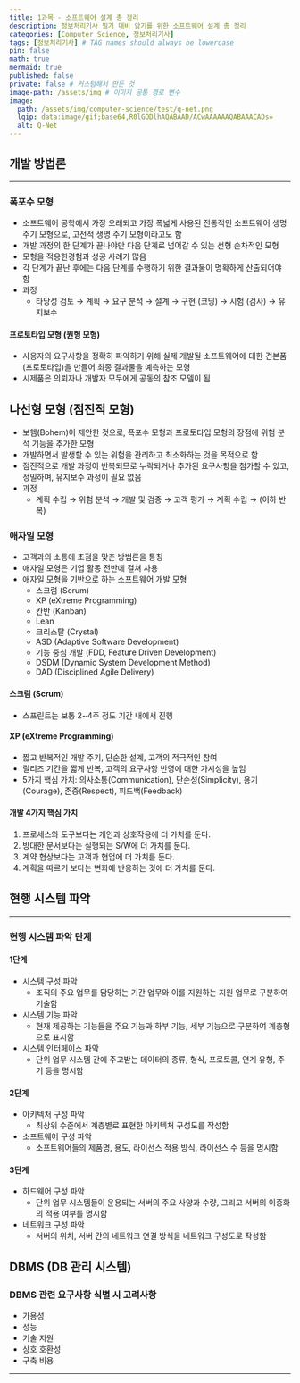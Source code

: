 ```yaml
---
title: 1과목 - 소프트웨어 설계 총 정리
description: 정보처리기사 필기 대비 암기를 위한 소프트웨어 설계 총 정리
categories: [Computer Science, 정보처리기사]
tags: [정보처리기사] # TAG names should always be lowercase
pin: false
math: true
mermaid: true
published: false
private: false # 커스텀해서 만든 것
image-path: /assets/img # 이미지 공통 경로 변수
image:
  path: /assets/img/computer-science/test/q-net.png
  lqip: data:image/gif;base64,R0lGODlhAQABAAD/ACwAAAAAAQABAAACADs=
  alt: Q-Net
---
```


## 개발 방법론

---

### 폭포수 모형

- 소프트웨어 공학에서 가장 오래되고 가장 폭넓게 사용된 전통적인 소프트웨어 생명 주기 모형으로, 고전적 생명 주기 모형이라고도 함
- 개발 과정의 한 단계가 끝나야만 다음 단계로 넘어갈 수 있는 선형 순차적인 모형
- 모형을 적용한경험과 성공 사례가 많음
- 각 단계가 끝난 후에는 다음 단계를 수행하기 위한 결과물이 명확하게 산출되어야 함
- 과정
  - 타당성 검토 → 계획 → 요구 분석 → 설계 → 구현 (코딩) → 시험 (검사) → 유지보수

#### 프로토타입 모형 (원형 모형)

- 사용자의 요구사항을 정확히 파악하기 위해 실제 개발될 소프트웨어에 대한 견본품(프로토타입)을 만들어 최종 결과물을 예측하는 모형
- 시제품은 의뢰자나 개발자 모두에게 공동의 참조 모델이 됨

## 나선형 모형 (점진적 모형)

- 보헴(Bohem)이 제안한 것으로, 폭포수 모형과 프로토타입 모형의 장점에 위험 분석 기능을 추가한 모형
- 개발하면서 발생할 수 있는 위험을 관리하고 최소화하는 것을 목적으로 함
- 점진적으로 개발 과정이 반복되므로 누락되거나 추가된 요구사항을 첨가할 수 있고, 정밀하며, 유지보수 과정이 필요 없음
- 과정
  - 계획 수립 → 위험 분석 → 개발 및 검증 → 고객 평가 → 계획 수립 → (이하 반복)

### 애자일 모형

- 고객과의 소통에 초점을 맞춘 방법론을 통칭
- 애자일 모형은 기업 활동 전반에 걸쳐 사용
- 애자일 모형을 기반으로 하는 소프트웨어 개발 모형
  - 스크럼 (Scrum)
  - XP (eXtreme Programming)
  - 칸반 (Kanban)
  - Lean
  - 크리스탈 (Crystal)
  - ASD (Adaptive Software Development)
  - 기능 중심 개발 (FDD, Feature Driven Development)
  - DSDM (Dynamic System Development Method)
  - DAD (Disciplined Agile Delivery)

#### 스크럼 (Scrum)

- 스프린트는 보통 2~4주 정도 기간 내에서 진행

#### XP (eXtreme Programming)

- 짧고 반복적인 개발 주기, 단순한 설계, 고객의 적극적인 참여
- 릴리즈 기간을 짧게 반복, 고객의 요구사항 반영에 대한 가시성을 높임
- 5가지 핵심 가치: 의사소통(Communication), 단순성(Simplicity), 용기(Courage), 존중(Respect), 피드백(Feedback)

#### 개발 4가지 핵심 가치

1. 프로세스와 도구보다는 개인과 상호작용에 더 가치를 둔다.
2. 방대한 문서보다는 실행되는 S/W에 더 가치를 둔다.
3. 계약 협상보다는 고객과 협업에 더 가치를 둔다.
4. 계획을 따르기 보다는 변화에 반응하는 것에 더 가치를 둔다.

## 현행 시스템 파악

---

### 현행 시스템 파악 단계

#### 1단계

- 시스템 구성 파악
  - 조직의 주요 업무를 담당하는 기간 업무와 이를 지원하는 지원 업무로 구분하여 기술함
- 시스템 기능 파악
  - 현재 제공하는 기능들을 주요 기능과 하부 기능, 세부 기능으로 구분하여 계층형으로 표시함
- 시스템 인터페이스 파악
  - 단위 업무 시스템 간에 주고받는 데이터의 종류, 형식, 프로토콜, 연계 유형, 주기 등을 명시함

#### 2단계

- 아키텍처 구성 파악
  - 최상위 수준에서 계층별로 표현한 아키텍처 구성도를 작성함
- 소프트웨어 구성 파악
  - 소프트웨어들의 제품명, 용도, 라이선스 적용 방식, 라이선스 수 등을 명시함

#### 3단계

- 하드웨어 구성 파악
  - 단위 업무 시스템들이 운용되는 서버의 주요 사양과 수량, 그리고 서버의 이중화의 적용 여부를 명시함
- 네트워크 구성 파악
  - 서버의 위치, 서버 간의 네트워크 연결 방식을 네트워크 구성도로 작성함

## DBMS (DB 관리 시스템)

### DBMS 관련 요구사항 식별 시 고려사항

- 가용성
- 성능
- 기술 지원
- 상호 호환성
- 구축 비용

---

[^ripv1]: 클래스풀(Classful), 브로드캐스트

<!-- ## 참고 사이트

> [IT's time to study - [JavaScript] JavaScript란?][ref_site_1] -->

<!-- 이미지 -->

<!-- [image_1]: {{page.image-path}}/image_1.png -->

<!-- 블로그 게시글 -->

<!-- [post-tcpip]: {{site.url}}/posts/tcp-ip -->

<!-- 참고 사이트 -->

<!-- [ref_site_1]: https://velog.io/@hyungjin_han/JavaScript-JavaScript%EB%9E%80 -->
